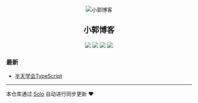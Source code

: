 <p align="center"><img alt="小郭博客" src="https://static.b3log.org/images/brand/solo-32.png"></p><h2 align="center">
小郭博客
</h2>

<h4 align="center"></h4>
<p align="center"><a title="小郭博客" target="_blank" href="https://github.com/wojiaoerdandan/solo-blog"><img src="https://img.shields.io/github/last-commit/wojiaoerdandan/solo-blog.svg?style=flat-square&color=FF9900"></a>
<a title="GitHub repo size in bytes" target="_blank" href="https://github.com/wojiaoerdandan/solo-blog"><img src="https://img.shields.io/github/repo-size/wojiaoerdandan/solo-blog.svg?style=flat-square"></a>
<a title="Solo Version" target="_blank" href="https://github.com/88250/solo/releases"><img src="https://img.shields.io/badge/solo-3.6.7-f1e05a.svg?style=flat-square&color=blueviolet"></a>
<a title="Hits" target="_blank" href="https://github.com/88250/hits"><img src="https://hits.b3log.org/wojiaoerdandan/solo-blog.svg"></a></p>

### 最新

* [半天学会TypeScript](https://www.guoyaping.com/blog/articles/2019/11/27/1574838226500.html)



---

本仓库通过 [Solo](https://github.com/88250/solo) 自动进行同步更新 ❤️ 